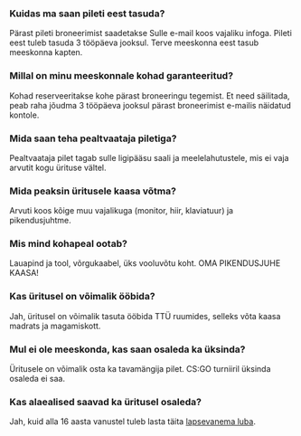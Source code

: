### Kuidas ma saan pileti eest tasuda?

Pärast pileti broneerimist saadetakse Sulle e-mail koos vajaliku infoga. 
Pileti eest tuleb tasuda 3 tööpäeva jooksul. Terve meeskonna eest tasub meeskonna kapten.

### Millal on minu meeskonnale kohad garanteeritud?

Kohad reserveeritakse kohe pärast broneeringu tegemist. 
Et need säilitada, peab raha jõudma 3 tööpäeva jooksul pärast broneerimist e-mailis näidatud kontole.

### Mida saan teha pealtvaataja piletiga?

Pealtvaataja pilet tagab sulle ligipääsu saali ja meelelahutustele, mis ei vaja arvutit kogu ürituse vältel.

### Mida peaksin üritusele kaasa võtma?

Arvuti koos kõige muu vajalikuga (monitor, hiir, klaviatuur) ja pikendusjuhtme.

### Mis mind kohapeal ootab?

Lauapind ja tool, võrgukaabel, üks vooluvõtu koht. OMA PIKENDUSJUHE KAASA!

### Kas üritusel on võimalik ööbida?

Jah, üritusel on võimalik tasuta ööbida TTÜ ruumides, selleks võta kaasa madrats ja magamiskott.

### Mul ei ole meeskonda, kas saan osaleda ka üksinda?

Üritusele on võimalik osta ka tavamängija pilet. CS:GO turniiril üksinda osaleda ei saa.

### Kas alaealised saavad ka üritusel osaleda?

Jah, kuid alla 16 aasta vanustel tuleb lasta täita [lapsevanema luba](https://esport.ituk.ee/lapsevanema_luba.pdf).
